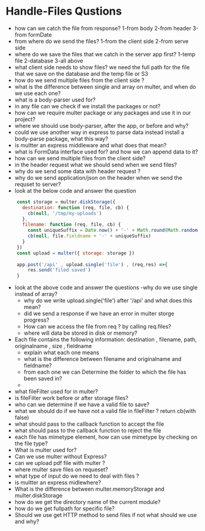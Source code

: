 # Handle-Files Qustions

- how can we catch the file from response? 1-from body 2-from header 3-from formDate
- from where do we send the files? 1-from the client side 2-from serve side
- where do we save the files that we catch in the server app first? 1-temp file 2-database 3-all above
- what client side needs to show files? we need the full path for the file that we save on the database and the temp file or S3
- how do we send multiple files from the client side ?
- what is the difference between single and array on multer, and when do we use each one?
- what is a body-parser used for?
- in any file can we check if we install the packages or not? 
- how can we require multer package or any packages and use it in our project? 
- where we should use body-parser, after the app, or before and why?
- could we use another way in express to parse data instead install a body-parse package, what this way?
- is multter an express middleware and what does that mean?
- what is FormData interface used for? and how we can append data to it?
- how can we send multiple files from the client side?
- in the header request what we should send when we send files?
- why do we send some data with header request ?
- why do we send application/json on the header when we send the requset to server?
- look at the below code and answer the question
```js
	const storage = multer.diskStorage({
	  destination: function (req, file, cb) {
	    cb(null, '/tmp/my-uploads')
	  },
	  filename: function (req, file, cb) {
	    const uniqueSuffix = Date.now() + '-' + Math.round(Math.random() * 1E9)
	    cb(null, file.fieldname + '-' + uniqueSuffix)
	  }
	})
	const upload = multer({ storage: storage })
	
	app.post('/api' , upload.single('file') , (req,res) =>{
		res.send('filed saved')
	}
```
- look at the above code and answer the questions
        -why do we use single instead of array?
	- why do we write upload.single('file') after '/api' and what does this mean?
	- did we send a response if we have an error in multer storge progress?
	- How can we access the file from req ? by calling req.files?
	- where will data be stored in disk or memory?
- Each file contains the following information: destination , filename, path, originalname , size , fieldname
	- explain what each one means
	- what is the difference between filename and originalname and fieldname?
	- from each one we can Determine the folder to which the file has been saved in?
	- 
- what fileFilter used for in multer?
- is fileFilter work before or after storage files?
- who can we determine if we have a valid file to save?
- what we should do if we have not a valid file in fileFilter ? return cb(with false)
- what should pass to the callback function to accept the file
- what should pass to the callback function to reject the file
- each file has mimetype element, how can use mimetype by checking on the file type?
- What is multer used for?
- Can we use multer without Express?
- can we upload pdf file with multer ?
- where multer save files on requeset?
- what type of input do we need to deal with files ?
- is multter an express midlewhere?
- What is the difference between multer.memoryStorage and multer.diskStorage
- how do we get the directory name of the current module?
- how do we get fullpath for specific file?
- Should we use get HTTP method to send files if not what should we use and why?
